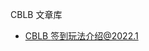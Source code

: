 CBLB 文章库

- [CBLB 签到玩法介绍@2022.1](https://github.com/cblb-app/cblb-articles/blob/master/introductions/mannual-cblbcheckin.md)
